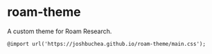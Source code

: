 # roam-theme

A custom theme for Roam Research.

`@import url('https://joshbuchea.github.io/roam-theme/main.css');`
